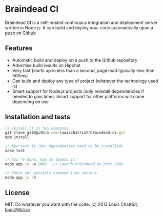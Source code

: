 Braindead CI
============

Braindead CI is a self-hosted continuous integration and deployment
server written in Node.js. It can build and deploy your code
automatically upon a push on Github


## Features
* Automatic build and deploy on a push to the Github repository
* Advertise build results on Hipchat
* Very fast (starts up in less than a second, page load typically less than 500ms)
* Can build and deploy any type of project (whatever the technology used
  is)
* Smart support for Node.js projects (only reinstall dependencies if
  needed to gain time). Smart support for other platforms will come
depending on use


## Installation and tests
```javascript
// Install it in two commands
git clone git@github.com:louischatriot/braindead-ci.git
npm install

// Now test it (dev dependencies need to be installed)
make test

// You're done, now to launch it:
node app.js -p 2009   // Launch Braindead on port 2009

// Check out possible command-line options
node app.js -h
```


## License
MIT. Do whatever you want with the code.
(c) 2013 Louis Chatriot, louis@tldr.io
